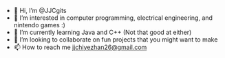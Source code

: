- 👋 Hi, I’m @JJCgits
- 👀 I’m interested in computer programming, electrical engineering, and nintendo games :)
- 🌱 I’m currently learning Java and C++ (Not that good at either)
- 💞️ I’m looking to collaborate on fun projects that you might want to make 
- 📫 How to reach me jjchiyezhan26@gmail.com

<!---
JJCgits/JJCgits is a ✨ special ✨ repository because its `README.md` (this file) appears on your GitHub profile.
You can click the Preview link to take a look at your changes.
--->
